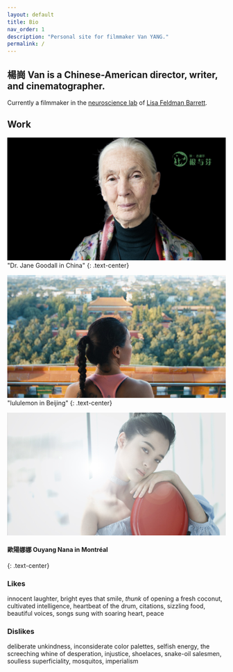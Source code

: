```yaml
---
layout: default
title: Bio
nav_order: 1
description: "Personal site for filmmaker Van YANG."
permalink: /
---
```


## 楊崗 Van is a Chinese-American director, writer, and cinematographer.

Currently a filmmaker in the [neuroscience lab](https://www.affective-science.org/) of [Lisa Feldman Barrett](https://lisafeldmanbarrett.com/).


## Work
![](gallery/janegoodallweb1.jpg)
"Dr. Jane Goodall in China"
{: .text-center}



![](gallery/lululemonCherry6.jpg)
"lululemon in Beijing" 
{: .text-center}



![](gallery/nanaelegant2.jpg)
#### 歐陽娜娜 Ouyang Nana in Montréal
{: .text-center}


### Likes
innocent laughter, bright eyes that smile, *thunk* of opening a fresh coconut, cultivated intelligence, heartbeat of the drum, citations, sizzling food, beautiful voices, songs sung with soaring heart, peace

### Dislikes
deliberate unkindness, inconsiderate color palettes, selfish energy, the screeching whine of desperation, injustice, shoelaces, snake-oil salesmen, soulless superficiality, mosquitos, imperialism